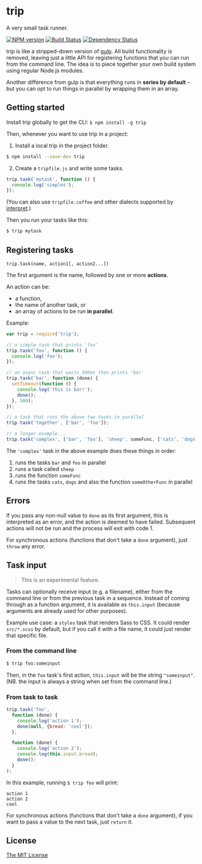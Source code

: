 # trip

A very small task runner.

[![NPM version][npm-image]][npm-url] [![Build Status][travis-image]][travis-url] [![Dependency Status][depstat-image]][depstat-url]

trip is like a stripped-down version of [gulp](https://github.com/gulpjs/gulp). All build functionality is removed, leaving just a little API for registering functions that you can run from the command line. The idea is to piece together your own build system using regular Node.js modules.

Another difference from gulp is that everything runs in **series by default** – but you can opt to run things in parallel by wrapping them in an array.


## Getting started

Install trip globally to get the CLI: `$ npm install -g trip`

Then, whenever you want to use trip in a project:

1. Install a local trip in the project folder.

```sh
$ npm install --save-dev trip
```

2. Create a `tripfile.js` and write some tasks.

```js
trip.task('mytask', function () {
  console.log('simples');
});
```

(You can also use `tripfile.coffee` and other dialects supported by [interpret](https://github.com/tkellen/node-interpret).)

Then you run your tasks like this:

```sh
$ trip mytask
```


## Registering tasks

`trip.task(name, action1[, action2...])`

The first argument is the name, followed by one or more **actions**.

An action can be:

- a function,
- the name of another task, or
- an array of actions to be run **in parallel**.

Example:

```js
var trip = require('trip');

// a simple task that prints 'foo'
trip.task('foo', function () {
  console.log('foo');
});

// an async task that waits 500ms then prints 'bar'
trip.task('bar', function (done) {
  setTimeout(function () {
    console.log('this is bar!');
    done();
  }, 500);
});

// a task that runs the above two tasks in parallel
trip.task('together', ['bar', 'foo']);

// a longer example...
trip.task('complex', ['bar', 'foo'], 'sheep', someFunc, ['cats', 'dogs', someOtherFunc]); // see below
```

The `'complex'` task in the above example does these things in order:

1. runs the tasks `bar` and `foo` in parallel
2. runs a task called `sheep`
3. runs the function `someFunc`
4. runs the tasks `cats`, `dogs` and also the function `someOtherFunc` in parallel


## Errors

If you pass any non-null value to `done` as its first argument, this is interpreted as an error, and the action is deemed to have failed. Subsequent actions will not be run and the process will exit with code 1.

For synchronous actions (functions that don't take a `done` argument), just `throw` any error.


## Task input

> This is an experimental feature.

Tasks can optionally receive input (e.g. a filename), either from the command line or from the previous task in a sequence. Instead of coming through as a function argument, it is available as `this.input` (because arguments are already used for other purposes).

Example use case: a `styles` task that renders Sass to CSS. It could render `src/*.scss` by default, but if you call it with a file name, it could just render that specific file.

### From the command line

```sh
$ trip foo:someinput
```

Then, in the `foo` task's first action, `this.input` will be the string `"someinput"`. (NB. the input is always a string when set from the command line.)

### From task to task

```js
trip.task('foo',
  function (done) {
    console.log('action 1');
    done(null, {bread: 'cool'});
  },

  function (done) {
    console.log('action 2');
    console.log(this.input.bread);
    done();
  }
);
```

In this example, running `$ trip foo` will print:

```
action 1
action 2
cool
```

For synchronous actions (functions that don't take a `done` argument), if you want to pass a value to the next task, just `return` it.


## License

[The MIT License](http://opensource.org/licenses/MIT)


[npm-url]: https://npmjs.org/package/trip
[npm-image]: https://badge.fury.io/js/trip.png

[travis-url]: http://travis-ci.org/callumlocke/trip
[travis-image]: https://secure.travis-ci.org/callumlocke/trip.png?branch=master

[depstat-url]: https://david-dm.org/callumlocke/trip
[depstat-image]: https://david-dm.org/callumlocke/trip.png
